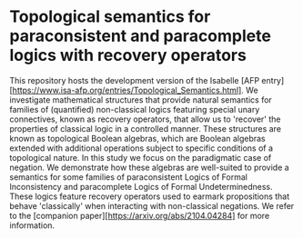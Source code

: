 # Topological semantics for paraconsistent and paracomplete logics with recovery operators
This repository hosts the development version of the Isabelle [AFP entry][https://www.isa-afp.org/entries/Topological_Semantics.html].
We investigate mathematical structures that provide natural semantics for families of (quantified) non-classical logics featuring special unary connectives, known as recovery operators, that allow us to 'recover' the properties of classical logic in a controlled manner. These structures are known as topological Boolean algebras, which are Boolean algebras extended with additional operations subject to specific conditions of a topological nature. In this study we focus on the paradigmatic case of negation. We demonstrate how these algebras are well-suited to provide a semantics for some families of paraconsistent Logics of Formal Inconsistency and paracomplete Logics of Formal Undeterminedness. These logics feature recovery operators used to earmark propositions that behave 'classically' when interacting with non-classical negations.
We refer to the [companion paper][https://arxiv.org/abs/2104.04284] for more information.
